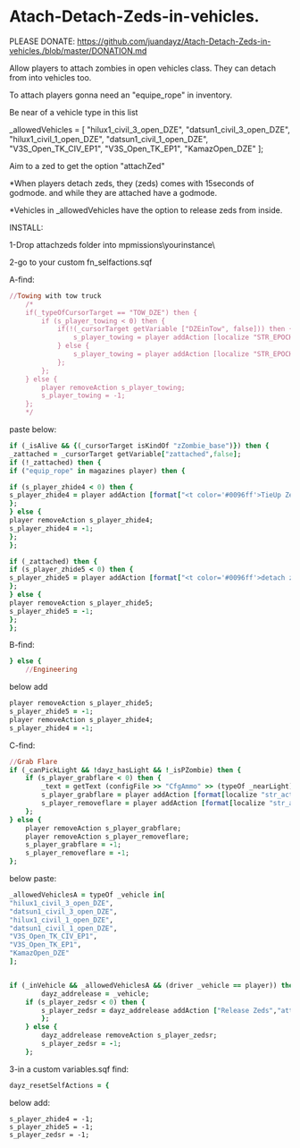 # Atach-Detach-Zeds-in-vehicles.

PLEASE DONATE: https://github.com/juandayz/Atach-Detach-Zeds-in-vehicles./blob/master/DONATION.md

Allow players to attach zombies in open vehicles class. They can detach from into vehicles too.

To attach players gonna need an "equipe_rope" in inventory. 

Be near of a vehicle type in this list

_allowedVehicles = [
"hilux1_civil_3_open_DZE",
"datsun1_civil_3_open_DZE",
"hilux1_civil_1_open_DZE",
"datsun1_civil_1_open_DZE",
"V3S_Open_TK_CIV_EP1",
"V3S_Open_TK_EP1",
"KamazOpen_DZE"
];

Aim to a zed to get the option "attachZed"

*When players detach zeds, they (zeds) comes with 15seconds of godmode. and while they are attached have a godmode.

*Vehicles in _allowedVehicles have the option to release zeds from inside. 

INSTALL:

1-Drop attachzeds folder into mpmissions\yourinstance\

2-go to your custom fn_selfactions.sqf

A-find:
```ruby
//Towing with tow truck
	/*
	if(_typeOfCursorTarget == "TOW_DZE") then {
		if (s_player_towing < 0) then {
			if(!(_cursorTarget getVariable ["DZEinTow", false])) then {
				s_player_towing = player addAction [localize "STR_EPOCH_ACTIONS_ATTACH" "\z\addons\dayz_code\actions\tow_AttachStraps.sqf",_cursorTarget, 0, false, true];				
			} else {
				s_player_towing = player addAction [localize "STR_EPOCH_ACTIONS_DETACH", "\z\addons\dayz_code\actions\tow_DetachStraps.sqf",_cursorTarget, 0, false, true];				
			};
		};
	} else {
		player removeAction s_player_towing;
		s_player_towing = -1;
	};
	*/
  ```
  paste below:
  ```ruby
  if (_isAlive && {(_cursorTarget isKindOf "zZombie_base")}) then {
_zattached = _cursorTarget getVariable["zattached",false];
if (!_zattached) then {
if ("equip_rope" in magazines player) then {

if (s_player_zhide4 < 0) then {
s_player_zhide4 = player addAction [format["<t color='#0096ff'>TieUp Zed</t>"], "attachzeds\attach.sqf",_cursorTarget,0, false,true];
};
} else {
player removeAction s_player_zhide4;
s_player_zhide4 = -1;	
};	
};

if (_zattached) then {
if (s_player_zhide5 < 0) then {
s_player_zhide5 = player addAction [format["<t color='#0096ff'>detach zed</t>"], "attachzeds\detach.sqf",_cursorTarget,0, true,true];
};
} else {
player removeAction s_player_zhide5;
s_player_zhide5 = -1;	
};
};
```

B-find:
```ruby
} else {
	//Engineering
```
below add
```ruby
player removeAction s_player_zhide5;
s_player_zhide5 = -1;
player removeAction s_player_zhide4;
s_player_zhide4 = -1;
```
C-find:
```ruby
//Grab Flare
if (_canPickLight && !dayz_hasLight && !_isPZombie) then {
	if (s_player_grabflare < 0) then {
		_text = getText (configFile >> "CfgAmmo" >> (typeOf _nearLight) >> "displayName");
		s_player_grabflare = player addAction [format[localize "str_actions_medical_15",_text], "\z\addons\dayz_code\actions\flare_pickup.sqf",_nearLight, 1, false, true];
		s_player_removeflare = player addAction [format[localize "str_actions_medical_17",_text], "\z\addons\dayz_code\actions\flare_remove.sqf",_nearLight, 1, false, true];
	};
} else {
	player removeAction s_player_grabflare;
	player removeAction s_player_removeflare;
	s_player_grabflare = -1;
	s_player_removeflare = -1;
};
```
below paste:
```ruby
_allowedVehiclesA = typeOf _vehicle in[
"hilux1_civil_3_open_DZE",
"datsun1_civil_3_open_DZE",
"hilux1_civil_1_open_DZE",
"datsun1_civil_1_open_DZE",
"V3S_Open_TK_CIV_EP1",
"V3S_Open_TK_EP1",
"KamazOpen_DZE"
];


if (_inVehicle && _allowedVehiclesA && (driver _vehicle == player)) then {
        dayz_addrelease = _vehicle;
    if (s_player_zedsr < 0) then {
        s_player_zedsr = dayz_addrelease addAction ["Release Zeds","attachzeds\detach_from_veh.sqf",dayz_addrelease,2,false,true,"",""];
        };
    } else {
        dayz_addrelease removeAction s_player_zedsr;
        s_player_zedsr = -1;
    };
```
3-in a custom variables.sqf 
find:
```ruby
dayz_resetSelfActions = {
```
below add:
```
s_player_zhide4 = -1;
s_player_zhide5 = -1;
s_player_zedsr = -1;
```
